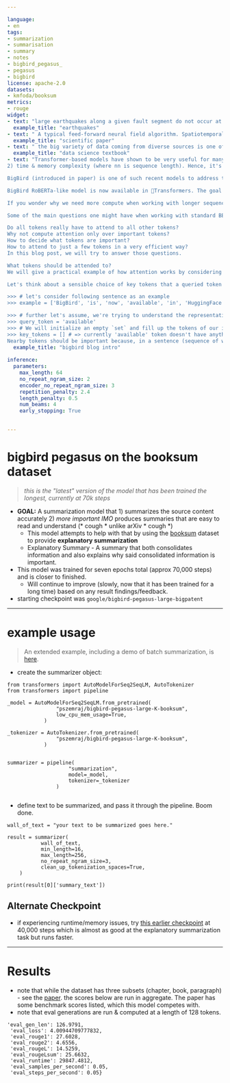 ```yaml
---

language:
- en
tags:
- summarization
- summarisation
- summary
- notes
- bigbird_pegasus_
- pegasus
- bigbird
license: apache-2.0
datasets:
- kmfoda/booksum
metrics:
- rouge
widget:
- text: "large earthquakes along a given fault segment do not occur at random intervals because it takes time to accumulate the strain energy for the rupture. The rates at which tectonic plates move and accumulate strain at their boundaries are approximately uniform. Therefore, in first approximation, one may expect that large ruptures of the same fault segment will occur at approximately constant time intervals. If subsequent main shocks have different amounts of slip across the fault, then the recurrence time may vary, and the basic idea of periodic mainshocks must be modified. For great plate boundary ruptures the length and slip often vary by a factor of 2. Along the southern segment of the San Andreas fault the recurrence interval is 145 years with variations of several decades. The smaller the standard deviation of the average recurrence interval, the more specific could be the long term prediction of a future mainshock."
  example_title: "earthquakes"
- text: " A typical feed-forward neural field algorithm. Spatiotemporal coordinates are fed into a neural network that predicts values in the reconstructed domain. Then, this domain is mapped to the sensor domain where sensor measurements are available as supervision. Class and Section Problems Addressed Generalization (Section 2) Inverse problems, ill-posed problems, editability; symmetries. Hybrid Representations (Section 3) Computation & memory efficiency, representation capacity, editability: Forward Maps (Section 4) Inverse problems Network Architecture (Section 5) Spectral bias, integration & derivatives. Manipulating Neural Fields (Section 6) Edit ability, constraints, regularization. Table 2: The five classes of techniques in the neural field toolbox each addresses problems that arise in learning, inference, and control. (Section 3). We can supervise reconstruction via differentiable forward maps that transform Or project our domain (e.g, 3D reconstruction via 2D images; Section 4) With appropriate network architecture choices, we can overcome neural network spectral biases (blurriness) and efficiently compute derivatives and integrals (Section 5). Finally, we can manipulate neural fields to add constraints and regularizations, and to achieve editable representations (Section 6). Collectively, these classes constitute a 'toolbox' of techniques to help solve problems with neural fields There are three components in a conditional neural field: (1) An encoder or inference function € that outputs the conditioning latent variable 2 given an observation 0 E(0) =2. 2 is typically a low-dimensional vector, and is often referred to aS a latent code Or feature code_ (2) A mapping function 4 between Z and neural field parameters O: Y(z) = O; (3) The neural field itself $. The encoder € finds the most probable z given the observations O: argmaxz P(2/0). The decoder maximizes the inverse conditional probability to find the most probable 0 given Z: arg- max P(Olz). We discuss different encoding schemes with different optimality guarantees (Section 2.1.1), both global and local conditioning (Section 2.1.2), and different mapping functions Y (Section 2.1.3) 2. Generalization Suppose we wish to estimate a plausible 3D surface shape given a partial or noisy point cloud. We need a suitable prior over the sur- face in its reconstruction domain to generalize to the partial observations. A neural network expresses a prior via the function space of its architecture and parameters 0, and generalization is influenced by the inductive bias of this function space (Section 5)."
  example_title: "scientific paper"
- text: " the big variety of data coming from diverse sources is one of the key properties of the big data phenomenon. It is, therefore, beneficial to understand how data is generated in various environments and scenarios, before looking at what should be done with this data and how to design the best possible architecture to accomplish this The evolution of IT architectures, described in Chapter 2, means that the data is no longer processed by a few big monolith systems, but rather by a group of services In parallel to the processing layer, the underlying data storage has also changed and became more distributed This, in turn, required a significant paradigm shift as the traditional approach to transactions (ACID) could no longer be supported. On top of this, cloud computing is becoming a major approach with the benefits of reducing costs and providing on-demand scalability but at the same time introducing concerns about privacy, data ownership, etc In the meantime the Internet continues its exponential growth: Every day both structured and unstructured data is published and available for processing: To achieve competitive advantage companies have to relate their corporate resources to external services, e.g. financial markets, weather forecasts, social media, etc While several of the sites provide some sort of API to access the data in a more orderly fashion; countless sources require advanced web mining and Natural Language Processing (NLP) processing techniques: Advances in science push researchers to construct new instruments for observing the universe O conducting experiments to understand even better the laws of physics and other domains. Every year humans have at their disposal new telescopes, space probes, particle accelerators, etc These instruments generate huge streams of data, which need to be stored and analyzed. The constant drive for efficiency in the industry motivates the introduction of new automation techniques and process optimization: This could not be done without analyzing the precise data that describe these processes. As more and more human tasks are automated, machines provide rich data sets, which can be analyzed in real-time to drive efficiency to new levels. Finally, it is now evident that the growth of the Internet of Things is becoming a major source of data. More and more of the devices are equipped with significant computational power and can generate a continuous data stream from their sensors. In the subsequent sections of this chapter, we will look at the domains described above to see what they generate in terms of data sets. We will compare the volumes but will also look at what is characteristic and important from their respective points of view. 3.1 The Internet is undoubtedly the largest database ever created by humans. While several well described; cleaned, and structured data sets have been made available through this medium, most of the resources are of an ambiguous, unstructured, incomplete or even erroneous nature. Still, several examples in the areas such as opinion mining, social media analysis, e-governance, etc, clearly show the potential lying in these resources. Those who can successfully mine and interpret the Internet data can gain unique insight and competitive advantage in their business An important area of data analytics on the edge of corporate IT and the Internet is Web Analytics."
  example_title: "data science textbook"
- text: "Transformer-based models have shown to be very useful for many NLP tasks. However, a major limitation of transformers-based models is its O(n^2)O(n 
2) time & memory complexity (where nn is sequence length). Hence, it's computationally very expensive to apply transformer-based models on long sequences n > 512n>512. Several recent papers, e.g. Longformer, Performer, Reformer, Clustered attention try to remedy this problem by approximating the full attention matrix. You can checkout 🤗's recent blog post in case you are unfamiliar with these models.

BigBird (introduced in paper) is one of such recent models to address this issue. BigBird relies on block sparse attention instead of normal attention (i.e. BERT's attention) and can handle sequences up to a length of 4096 at a much lower computational cost compared to BERT. It has achieved SOTA on various tasks involving very long sequences such as long documents summarization, question-answering with long contexts.

BigBird RoBERTa-like model is now available in 🤗Transformers. The goal of this post is to give the reader an in-depth understanding of big bird implementation & ease one's life in using BigBird with 🤗Transformers. But, before going into more depth, it is important to remember that the BigBird's attention is an approximation of BERT's full attention and therefore does not strive to be better than BERT's full attention, but rather to be more efficient. It simply allows to apply transformer-based models to much longer sequences since BERT's quadratic memory requirement quickly becomes unbearable. Simply put, if we would have ∞ compute & ∞ time, BERT's attention would be preferred over block sparse attention (which we are going to discuss in this post).

If you wonder why we need more compute when working with longer sequences, this blog post is just right for you!

Some of the main questions one might have when working with standard BERT-like attention include:

Do all tokens really have to attend to all other tokens?
Why not compute attention only over important tokens?
How to decide what tokens are important?
How to attend to just a few tokens in a very efficient way?
In this blog post, we will try to answer those questions.

What tokens should be attended to?
We will give a practical example of how attention works by considering the sentence 'BigBird is now available in HuggingFace for extractive question answering'. In BERT-like attention, every word would simply attend to all other tokens.

Let's think about a sensible choice of key tokens that a queried token actually only should attend to by writing some pseudo-code. Will will assume that the token available is queried and build a sensible list of key tokens to attend to.

>>> # let's consider following sentence as an example
>>> example = ['BigBird', 'is', 'now', 'available', 'in', 'HuggingFace', 'for', 'extractive', 'question', 'answering']

>>> # further let's assume, we're trying to understand the representation of 'available' i.e. 
>>> query_token = 'available'
>>> # We will initialize an empty `set` and fill up the tokens of our interest as we proceed in this section.
>>> key_tokens = [] # => currently 'available' token doesn't have anything to attend
Nearby tokens should be important because, in a sentence (sequence of words), the current word is highly dependent on neighboring past & future tokens. This intuition is the idea behind the concept of sliding attention."
  example_title: "bigbird blog intro"
  
inference:
  parameters:
    max_length: 64
    no_repeat_ngram_size: 2
    encoder_no_repeat_ngram_size: 3
    repetition_penalty: 2.4
    length_penalty: 0.5
    num_beams: 4
    early_stopping: True
    

---
```



# bigbird pegasus on the booksum dataset 

>_this is the "latest" version of the model that has been trained the longest, currently at 70k steps_

- **GOAL:** A summarization model that 1) summarizes the source content accurately 2) _more important IMO_ produces summaries that are easy to read and understand (* cough * unlike arXiv * cough *)
  - This model attempts to help with that by using the [booksum](https://arxiv.org/abs/2105.08209) dataset to provide **explanatory summarization**
  - Explanatory Summary - A summary that both consolidates information and also explains why said consolidated information is important.
- This model was trained for seven epochs total (approx 70,000 steps) and is closer to finished.
  - Will continue to improve  (slowly, now that it has been trained for a long time) based on any result findings/feedback.
- starting checkpoint was `google/bigbird-pegasus-large-bigpatent`

---

# example usage

> An extended example, including a demo of batch summarization, is [here](https://colab.research.google.com/gist/pszemraj/2c8c0aecbcd4af6e9cbb51e195be10e2/bigbird-pegasus-large-booksum-20k-example.ipynb).


- create the summarizer object:

```
from transformers import AutoModelForSeq2SeqLM, AutoTokenizer
from transformers import pipeline

_model = AutoModelForSeq2SeqLM.from_pretrained(
                "pszemraj/bigbird-pegasus-large-K-booksum",
                low_cpu_mem_usage=True,
            )

_tokenizer = AutoTokenizer.from_pretrained(
                "pszemraj/bigbird-pegasus-large-K-booksum",
            )
                                           

summarizer = pipeline(
                    "summarization", 
                    model=_model, 
                    tokenizer=_tokenizer
                )
             
 ```

- define text to be summarized, and pass it through the pipeline. Boom done. 

```
wall_of_text = "your text to be summarized goes here."

result = summarizer(
           wall_of_text,
           min_length=16, 
           max_length=256,
           no_repeat_ngram_size=3, 
           clean_up_tokenization_spaces=True,
    )

print(result[0]['summary_text'])
```

## Alternate Checkpoint

- if experiencing runtime/memory issues, try [this earlier checkpoint](https://huggingface.co/pszemraj/bigbird-pegasus-large-booksum-40k-K) at 40,000 steps which is almost as good at the explanatory summarization task but runs faster.

---

# Results

- note that while the dataset has three subsets (chapter, book, paragraph) - see the [paper](https://arxiv.org/abs/2105.08209). the scores below are run in aggregate. The paper has some benchmark scores listed, which this model competes with.
- note that eval generations are run & computed at a length of 128 tokens.


```
'eval_gen_len': 126.9791,
 'eval_loss': 4.00944709777832,
 'eval_rouge1': 27.6028,
 'eval_rouge2': 4.6556,
 'eval_rougeL': 14.5259,
 'eval_rougeLsum': 25.6632,
 'eval_runtime': 29847.4812,
 'eval_samples_per_second': 0.05,
 'eval_steps_per_second': 0.05}

```